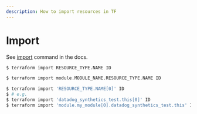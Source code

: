 ```yaml
---
description: How to import resources in TF
---
```

# Import


See [import](https://www.terraform.io/docs/commands/import.html) command in the docs.

```sh
$ terraform import RESOURCE_TYPE.NAME ID
```

```sh
$ terraform import module.MODULE_NAME.RESOURCE_TYPE.NAME ID
```

```sh
$ terraform import 'RESOURCE_TYPE.NAME[0]' ID
$ # e.g.
$ terraform import 'datadog_synthetics_test.this[0]' ID
$ terraform import 'module.my_module[0].datadog_synthetics_test.this' ID
```

